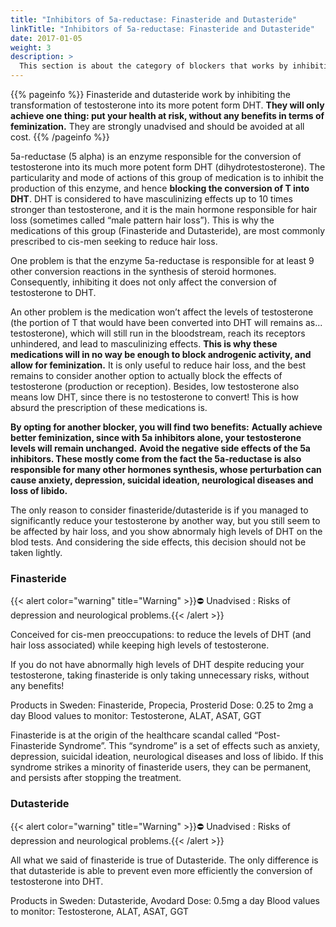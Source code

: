 ```yaml
---
title: "Inhibitors of 5a-reductase: Finasteride and Dutasteride"
linkTitle: "Inhibitors of 5a-reductase: Finasteride and Dutasteride"
date: 2017-01-05
weight: 3
description: >
  This section is about the category of blockers that works by inhibiting the enzyme 5a-reductase 
---
```


{{% pageinfo %}}
Finasteride and dutasteride work by inhibiting the transformation of testosterone into its more potent form DHT.
**They will only achieve one thing: put your health at risk, without any benefits in terms of feminization.**
They are strongly unadvised and should be avoided at all cost.
{{% /pageinfo %}}

5a-reductase (5 alpha) is an enzyme responsible for the conversion of testosterone into its much more potent form DHT (dihydrotestosterone). The particularity and mode of actions of this group of medication is to inhibit the production of this enzyme, and hence **blocking the conversion of T into DHT**. DHT is considered to have masculinizing effects up to 10 times stronger than testosterone, and it is the main hormone responsible for hair loss (sometimes called “male pattern hair loss”). This is why the medications of this group (Finasteride and Dutasteride), are most commonly prescribed to cis-men seeking to reduce hair loss. 

One problem is that the enzyme 5a-reductase is responsible for at least 9 other conversion reactions in the synthesis of steroid hormones. Consequently, inhibiting it does not only affect the conversion of testosterone to DHT.

An other problem is the medication won’t affect the levels of testosterone (the portion of T that would have been converted into DHT will remains as... testosterone), which will still run in the bloodstream, reach its receptors unhindered, and lead to masculinizing effects. **This is why these medications will in no way be enough to block androgenic activity, and allow for feminization.** It is only useful to reduce hair loss, and the best remains to consider another option to actually block the effects of testosterone (production or reception). Besides, low testosterone also means low DHT, since there is no testosterone to convert! This is how absurd the prescription of these medications is.

**By opting for another blocker, you will find two benefits:**
**Actually achieve better feminization, since with 5a inhibitors alone, your testosterone levels will remain unchanged.**
**Avoid the negative side effects of the 5a inhibitors. These mostly come from the fact the 5a-reductase is also responsible for many other hormones synthesis, whose perturbation can cause anxiety, depression, suicidal ideation, neurological diseases and loss of libido.**

The only reason to consider finasteride/dutasteride is if you managed to significantly reduce your testosterone by another way, but you still seem to be affected by hair loss, and you show abnormaly high levels of DHT on the blod tests. And considering the side effects, this decision should not be taken lightly.
	
### Finasteride ###


{{< alert color="warning" title="Warning" >}}⛔ Unadvised : Risks of depression and neurological problems.{{< /alert >}}	

Conceived for cis-men preoccupations: to reduce the levels of DHT (and hair loss associated) while keeping high levels of testosterone.

If you do not have abnormally high levels of DHT despite reducing your testosterone, taking finasteride is only taking unnecessary risks, without any benefits!
	
Products in Sweden: Finasteride, Propecia, Prosterid
Dose: 0.25 to 2mg a day
Blood values to monitor: Testosterone, ALAT, ASAT, GGT

Finasteride is at the origin of the healthcare scandal called “Post-Finasteride Syndrome”. This “syndrome” is a set of effects such as anxiety, depression, suicidal ideation, neurological diseases and loss of libido. If this syndrome strikes a minority of finasteride users, they can be permanent, and persists after stopping the treatment.

### Dutasteride ###

{{< alert color="warning" title="Warning" >}}⛔ Unadvised : Risks of depression and neurological problems.{{< /alert >}}	


All what we said of finasteride is true of Dutasteride. The only difference is that dutasteride is able to prevent even more efficiently the conversion of testosterone into DHT.

Products in Sweden: Dutasteride, Avodard
Dose: 0.5mg a day
Blood values to monitor: Testosterone, ALAT, ASAT, GGT



